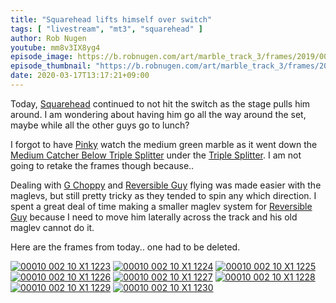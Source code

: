 ```yaml
---
title: "Squarehead lifts himself over switch"
tags: [ "livestream", "mt3", "squarehead" ]
author: Rob Nugen
youtube: mm8v3IX8yg4
episode_image: https://b.robnugen.com/art/marble_track_3/frames/2019/00010_002_10_X1_1223.jpg
episode_thumbnail: "https://b.robnugen.com/art/marble_track_3/frames/2019/thumbs/00010_002_10_X1_1223.jpg"
date: 2020-03-17T13:17:21+09:00
---
```


Today, [Squarehead](/workers/squarehead/) continued to not hit the switch as the stage pulls him around.  I am wondering about having him go all the way around the set, maybe while all the other guys go to lunch?

I forgot to have [Pinky](/workers/pinky/) watch the medium green marble as it went down the [Medium Catcher Below Triple Splitter](/parts/medium-catcher-below-triple-splitter/) under the [Triple Splitter](/parts/triple_splitter/).   I am not going to retake the frames though because..

Dealing with [G Choppy](/workers/g_choppy/) and [Reversible Guy](/workers/reversible/) flying was made easier with the maglevs, but still pretty tricky as they tended to spin any which direction.  I spent a great deal of time making a smaller maglev system for [Reversible Guy](/workers/reversible/) because I need to move him laterally across the track and his old maglev cannot do it.

Here are the frames from today.. one had to be deleted.

[![00010 002 10 X1 1223](//b.robnugen.com/art/marble_track_3/frames/2019/thumbs/00010_002_10_X1_1223.jpg)](//b.robnugen.com/art/marble_track_3/frames/2019/00010_002_10_X1_1223.jpg)
[![00010 002 10 X1 1224](//b.robnugen.com/art/marble_track_3/frames/2019/thumbs/00010_002_10_X1_1224.jpg)](//b.robnugen.com/art/marble_track_3/frames/2019/00010_002_10_X1_1224.jpg)
[![00010 002 10 X1 1225](//b.robnugen.com/art/marble_track_3/frames/2019/thumbs/00010_002_10_X1_1225.jpg)](//b.robnugen.com/art/marble_track_3/frames/2019/00010_002_10_X1_1225.jpg)
[![00010 002 10 X1 1226](//b.robnugen.com/art/marble_track_3/frames/2019/thumbs/00010_002_10_X1_1226.jpg)](//b.robnugen.com/art/marble_track_3/frames/2019/00010_002_10_X1_1226.jpg)
[![00010 002 10 X1 1227](//b.robnugen.com/art/marble_track_3/frames/2019/thumbs/00010_002_10_X1_1227.jpg)](//b.robnugen.com/art/marble_track_3/frames/2019/00010_002_10_X1_1227.jpg)
[![00010 002 10 X1 1228](//b.robnugen.com/art/marble_track_3/frames/2019/thumbs/00010_002_10_X1_1228.jpg)](//b.robnugen.com/art/marble_track_3/frames/2019/00010_002_10_X1_1228.jpg)
[![00010 002 10 X1 1229](//b.robnugen.com/art/marble_track_3/frames/2019/thumbs/00010_002_10_X1_1229.jpg)](//b.robnugen.com/art/marble_track_3/frames/2019/00010_002_10_X1_1229.jpg)
[![00010 002 10 X1 1230](//b.robnugen.com/art/marble_track_3/frames/2019/thumbs/00010_002_10_X1_1230.jpg)](//b.robnugen.com/art/marble_track_3/frames/2019/00010_002_10_X1_1230.jpg)
